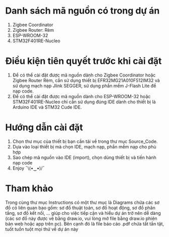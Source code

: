 # Danh sách mã nguồn có trong dự án
1. Zigbee Coordinator
2. Zigbee Router: Rèm
3. ESP-WROOM-32
4. STM32F401RE-Nucleo
# Điều kiện tiên quyết trước khi cài đặt
1. Để có thể cài đặt được mã nguồn dành cho Zigbee Coordinator hoặc Zigbee Router Rèm, cần sử dụng thiết bị EFR32MG21A010F512IM32 và sử dụng mạch nạp Jlink SEGGER, sử dụng phần mềm J-Flash Lite để nạp code.
2. Để có thể cài đặt được mã nguồn dành cho ESP-WROOM-32 hoặc STM32F401RE-Nucleo chỉ cần sử dụng đúng IDE dành cho thiết bị là Arduino IDE và STM32 Cude IDE.
# Hướng dẫn cài đặt
1. Chọn thư mục của thiết bị bạn cần tải về trong thư mục Source_Code.
2. Dựa vào loại thiết bị mà chọn IDE, mạch nạp, phần mềm nạp cho phù hợp
3. Sao chép mã nguồn vào IDE (import), chọn dúng thiết bị và tiến hành nạp code
4. Enjoy ¯\\(•‿•)/¯
# Tham khảo
Trong cùng thư mục Instructions có một thư mục là Diagrams chứa các sơ đồ có liên quan bao gồm: sơ đồ thuật toán, sơ đồ hoạt động, sơ đồ phân tầng, sơ đồ kết nối, ... giúp cho việc tiếp cận và hiểu dự án trở nên dễ dàng (các sơ đồ này được vẽ bằng draw.io, vui lòng mở file bằng draw.io phiên bản web hoặc app trên pc). Bên cạnh đó là file báo cáo .pdf chứa tất tần tật, tuốt tuồn tuột mọi thứ về dự án này
